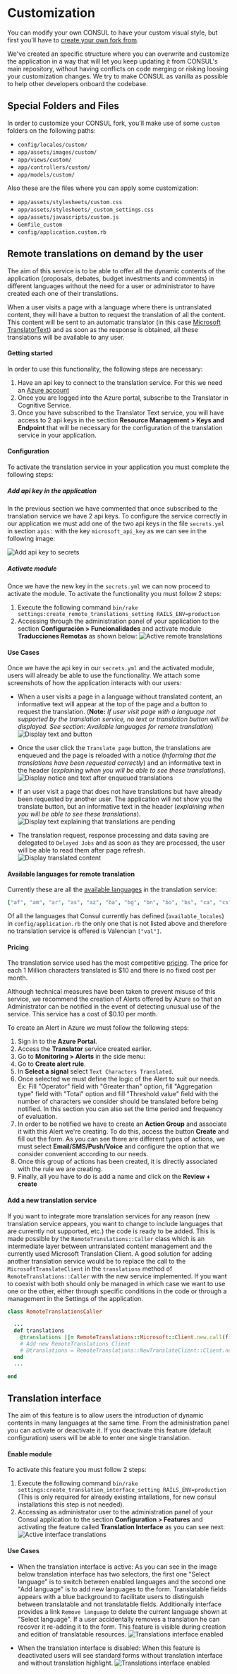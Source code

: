 # Customization

You can modify your own CONSUL to have your custom visual style, but first you'll have to [create your own fork from](../getting_started/create.md).

We've created an specific structure where you can overwrite and customize the application in a way that will let you keep updating it from CONSUL's main repository, without having conflicts on code merging or risking loosing your customization changes. We try to make CONSUL as vanilla as possible to help other developers onboard the codebase.

## Special Folders and Files

In order to customize your CONSUL fork, you'll make use of some `custom` folders on the following paths:

* `config/locales/custom/`
* `app/assets/images/custom/`
* `app/views/custom/`
* `app/controllers/custom/`
* `app/models/custom/`

Also these are the files where you can apply some customization:

* `app/assets/stylesheets/custom.css`
* `app/assets/stylesheets/_custom_settings.css`
* `app/assets/javascripts/custom.js`
* `Gemfile_custom`
* `config/application.custom.rb`

## Remote translations on demand by the user

The aim of this service is to be able to offer all the dynamic contents of the application (proposals, debates, budget investments and comments) in different languages without the need for a user or administrator to have created each one of their translations.

When a user visits a page with a language where there is untranslated content, they will have a button to request the translation of all the content. This content will be sent to an automatic translator (in this case [Microsoft TranslatorText](https://azure.microsoft.com/en-us/products/cognitive-services/translator/)) and as soon as the response is obtained, all these translations will be available to any user.

#### Getting started
In order to use this functionality, the following steps are necessary:
1. Have an api key to connect to the translation service. For this we need an [Azure account](https://azure.microsoft.com/en-us/)
1. Once you are logged into the Azure portal, subscribe to the Translator in Cognitive Service.
1. Once you have subscribed to the Translator Text service, you will have access to 2 api keys in the section **Resource Management > Keys and Endpoint** that will be necessary for the configuration of the translation service in your application.

#### Configuration
To activate the translation service in your application you must complete the following steps:

##### Add api key in the application
In the previous section we have commented that once subscribed to the translation service we have 2 api keys. To configure the service correctly in our application we must add one of the two api keys in the file `secrets.yml` in section `apis:` with the key `microsoft_api_key` as we can see in the following image:

![Add api key to secrets](../../img/translations/remote_translations/add-api-key-to-secrets.png)

##### Activate module
Once we have the new key in the `secrets.yml` we can now proceed to activate the module. To activate the functionality you must follow 2 steps:
1. Execute the following command `bin/rake settings:create_remote_translations_setting RAILS_ENV=production`
1. Accessing through the administration panel of your application to the section **Configuración > Funcionalidades** and activate module **Traducciones Remotas** as shown below:
![Active remote translations](../../img/translations/remote_translations/active-remote-translations-en.png)

#### Use Cases
Once we have the api key in our `secrets.yml` and the activated module, users will already be able to use the functionality.
We attach some screenshots of how the application interacts with our users:
* When a user visits a page in a language without translated content, an informative text will appear at the top of the page and a button to request the translation. (**Note:** *If user visit page with a language not supported by the translation service, no text or translation button will be displayed. See section: Available languages for remote translation*)
![Display text and button](../../img/translations/remote_translations/display-text-and-button-en.png)

* Once the user click the `Translate page` button, the translations are enqueued and the page is reloaded with a notice (*Informing that the translations have been requested correctly*) and an informative text in the header (*explaining when you will be able to see these translations*).
![Display notice and text after enqueued translations](../../img/translations/remote_translations/display-notice-and-text-after-enqueued-en.png)

* If an user visit a page that does not have translations but have already been requested by another user. The application will not show you the translate button, but an informative text in the header (*explaining when you will be able to see these translations*).
![Display text explaining that translations are pending](../../img/translations/remote_translations/display-text-translations-pending-en.png)

* The translation request, response processing and data saving are delegated to `Delayed Jobs` and as soon as they are processed, the user will be able to read them after page refresh.
![Display translated content](../../img/translations/remote_translations/display-translated-content-en.png)


#### Available languages for remote translation
Currently these are all the [available languages](https://api.cognitive.microsofttranslator.com/languages?api-version=3.0) in the translation service:
```yml
["af", "am", "ar", "as", "az", "ba", "bg", "bn", "bo", "bs", "ca", "cs", "cy", "da", "de", "dv", "el", "en", "es", "et", "eu", "fa", "fi", "fil", "fj", "fo", "fr", "fr-CA", "ga", "gl", "gu", "ha", "he", "hi", "hr", "hsb", "ht", "hu", "hy", "id", "ig", "ikt", "is", "it", "iu", "iu-Latn", "ja", "ka", "kk", "km", "kmr", "kn", "ko", "ku", "ky", "ln", "lo", "lt", "lug", "lv", "lzh", "mg", "mi", "mk", "ml", "mn-Cyrl", "mn-Mong", "mr", "ms", "mt", "mww", "my", "nb", "ne", "nl", "nso", "nya", "or", "otq", "pa", "pl", "prs", "ps", "pt", "pt-PT", "ro", "ru", "run", "rw", "sk", "sl", "sm", "sn", "so", "sq", "sr-Cyrl", "sr-Latn", "st", "sv", "sw", "ta", "te", "th", "ti", "tk", "tlh-Latn", "tlh-Piqd", "tn", "to", "tr", "tt", "ty", "ug", "uk", "ur", "uz", "vi", "xh", "yo", "yua", "yue", "zh-Hans", "zh-Hant", "zu"]
```
Of all the languages that Consul currently has defined (`available_locales`) in `config/application.rb` the only one that is not listed above and therefore no translation service is offered is Valencian `["val"]`.

#### Pricing
The translation service used has the most competitive [pricing](https://azure.microsoft.com/en-us/pricing/details/cognitive-services/translator/).
The price for each 1 Million characters translated is $10 and there is no fixed cost per month.

Although technical measures have been taken to prevent misuse of this service, we recommend the creation of Alerts offered by Azure so that an Administrator can be notified in the event of detecting unusual use of the service. This service has a cost of $0.10 per month.

To create an Alert in Azure we must follow the following steps:
1. Sign in to the **Azure Portal**.
1. Access the **Translator** service created earlier.
1. Go to **Monitoring > Alerts** in the side menu:
  1. Go to **Create alert rule**.
  1. In **Select a signal** select `Text Characters Translated`.
  1. Once selected we must define the logic of the Alert to suit our needs. Ex: Fill "Operator" field with "Greater than" option, fill "Aggregation type" field with "Total" option and fill "Threshold value" field with the number of characters we consider should be translated before being notified. In this section you can also set the time period and frequency of evaluation.
  1. In order to be notified we have to create an **Action Group** and associate it with this Alert we're creating. To do this, access the button **Create** and fill out the form. As you can see there are different types of actions, we must select **Email/SMS/Push/Voice** and configure the option that we consider convenient according to our needs.
  1. Once this group of actions has been created, it is directly associated with the rule we are creating.
  1. Finally, all you have to do is add a name and click on the **Review + create**

#### Add a new translation service
If you want to integrate more translation services for any reason (new translation service appears, you want to change to include languages that are currently not supported, etc.) the code is ready to be added.
This is made possible by the `RemoteTranslations::Caller` class which is an intermediate layer between untranslated content management and the currently used Microsoft Translation Client.
A good solution for adding another translation service would be to replace the call to the `MicrosoftTranslateClient` in the `translations` method of `RemoteTranslations::Caller` with the new service implemented.
If you want to coexist with both should only be managed in which case we want to use one or the other, either through specific conditions in the code or through a management in the Settings of the application.

```ruby
class RemoteTranslationsCaller

  ...
  def translations
    @translations ||= RemoteTranslations::Microsoft::Client.new.call(fields_values, locale)
    # Add new RemoteTranslations Client
    # @translations = RemoteTranslations::NewTranslateClient::Client.new.call(fields_values, locale_to)
  end
  ...

end
```   

## Translation interface

The aim of this feature is to allow users the introduction of dynamic contents in many languages at the same time. From the administration panel you can activate or deactivate it. If you deactivate this feature (default configuration) users will be able to enter one single translation.

#### Enable module
To activate this feature you must follow 2 steps:
1. Execute the following command `bin/rake settings:create_translation_interface_setting RAILS_ENV=production` (This is only required for already existing intallations, for new consul installations this step is not needed).
2. Accessing as administrator user to the administration panel of your Consul application to the section **Configuration > Features** and activating the feature called **Translation Interface** as you can see next:
![Active interface translations](../../img/translations/interface_translations/active-interface-translations-en.png)

#### Use Cases

* When the translation interface is active:
As you can see in the image below translation interface has two selectors, the first one "Select language" is to switch between enabled languages and the second one "Add language" is to add new languages to the form. Translatable fields appears with a blue background to facilitate users to distinguish between translatable and not translatable fields. Additionally interface provides a link `Remove language` to delete the current language shown at "Select language". If a user accidentally removes a translation he can recover it re-adding it to the form.
This feature is visible during creation and edition of translatable resources.
![Translations interface enabled](../../img/translations/interface_translations/translations-interface-enabled-en.png)

* When the translation interface is disabled:
When this feature is deactivated users will see standard forms without translation interface and without translation highlight.
![Translations interface enabled](../../img/translations/interface_translations/translations-interface-disabled-en.png)
